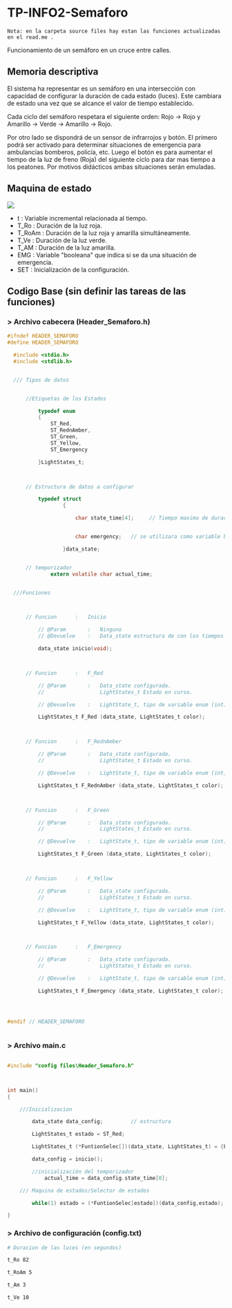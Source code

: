 # TP-INFO2-Semaforo

``Nota: en la carpeta source files hay estan las funciones actualizadas en el read.me .``

Funcionamiento de un semáforo en un cruce entre calles.

## Memoria descriptiva

El sistema ha representar es un semáforo en una intersección con capacidad de configurar la duración de cada estado (luces).  Este cambiara de estado una vez que se alcance el valor de tiempo establecido.

Cada ciclo del semáforo respetara el siguiente orden: Rojo -> Rojo y Amarillo -> Verde -> Amarillo -> Rojo.  

Por otro lado se dispondrá de un sensor de infrarrojos y botón. El primero podrá ser activado para determinar situaciones de emergencia para ambulancias bomberos, policía, etc. Luego el botón es para aumentar el tiempo de la luz de freno (Roja) del siguiente ciclo para dar mas tiempo a los peatones. Por motivos didácticos ambas situaciones serán emuladas.

## Maquina de estado

![](Assets/maquina%20de%20estado.png)

- t       : Variable incremental relacionada al tiempo.
- T_Ro    : Duración de la luz roja.
- T_RoAm  : Duración de la luz roja y amarilla simultáneamente.
- T_Ve    : Duración de la luz verde.
- T_AM    : Duración de la luz amarilla.
- EMG     : Variable "booleana" que indica si se da una situación de emergencia.
- SET     : Inicialización de la configuración.


## Codigo Base (sin definir las tareas de las funciones)

### > Archivo cabecera (Header_Semaforo.h)


  ```c
#ifndef HEADER_SEMAFORO
#define HEADER_SEMAFORO

    #include <stdio.h>
    #include <stdlib.h>


    /// Tipos de datos


        //Etiquetas de los Estados

            typedef enum
            {
                ST_Red,
                ST_RednAmber,
                ST_Green,
                ST_Yellow,
                ST_Emergency

            }LightStates_t;



        // Estructura de datos a configurar

            typedef struct
                    {

                        char state_time[4];     // Tiempo maximo de duracion de cada estado


                        char emergency;   // se utilizara como variable booleana entre 0 y 1

                    }data_state;


        // temporizador
                extern volatile char actual_time;


    ///Funciones



        // Funcion      :   Inicio

            // @Param       :   Ninguno
            // @Devuelve    :   Data_state estructura de con los tiempos de cada estado configurados

            data_state inicio(void);



        // Funcion      :   F_Red

            // @Param       :   Data_state configurada.
            //                  LightStates_t Estado en curso.

            // @Devuelve    :   LightState_t, tipo de variable enum (int) que define estados

            LightStates_t F_Red (data_state, LightStates_t color);



        // Funcion      :   F_RednAmber

            // @Param       :   Data_state configurada.
            //                  LightStates_t Estado en curso.

            // @Devuelve    :   LightState_t, tipo de variable enum (int) que define estados

            LightStates_t F_RednAmber (data_state, LightStates_t color);



        // Funcion      :   F_Green

            // @Param       :   Data_state configurada.
            //                  LightStates_t Estado en curso.

            // @Devuelve    :   LightState_t, tipo de variable enum (int) que define estados

            LightStates_t F_Green (data_state, LightStates_t color);



        // Funcion      :   F_Yellow

            // @Param       :   Data_state configurada.
            //                  LightStates_t Estado en curso.

            // @Devuelve    :   LightState_t, tipo de variable enum (int) que define estados

            LightStates_t F_Yellow (data_state, LightStates_t color);



        // Funcion      :   F_Emergency

            // @Param       :   Data_state configurada.
            //                  LightStates_t Estado en curso.

            // @Devuelve    :   LightState_t, tipo de variable enum (int) que define estados

            LightStates_t F_Emergency (data_state, LightStates_t color);




#endif // HEADER_SEMAFORO



  ```


### > Archivo __main.c__

```c

#include "config files\Header_Semaforo.h"



int main()
{

    ///Inicializacion

        data_state data_config;         // estructura

        LightStates_t estado = ST_Red;

        LightStates_t (*FuntionSelec[])(data_state, LightStates_t) = {F_Red,F_RednAmber,F_Green,F_Yellow,F_Emergency};

        data_config = inicio();

        //inicialización del temporizador
            actual_time = data_config.state_time[0];

    /// Maquina de estados/Selector de estados

        while(1) estado = (*FuntionSelec[estado])(data_config,estado);

}

```


### > Archivo de configuración (config.txt)

```bash
# Duracion de las luces (en segundos)

t_Ro 82

t_RoAm 5

t_Am 3

t_Ve 10

```
